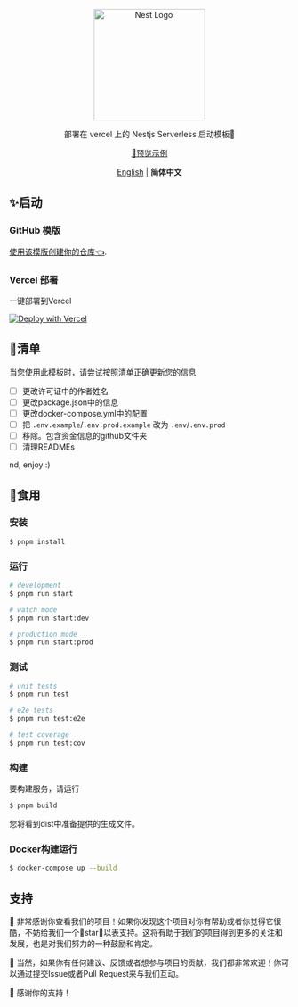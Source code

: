 <p align="center">
  <a href="http://nestjs.com/" target="blank"><img src="https://nestjs.com/img/logo-small.svg" width="200" alt="Nest Logo" /></a>
</p>


<p align="center">部署在 vercel 上的 Nestjs Serverless 启动模板🧸</p>

<p align='center'>
<a href="https://nest-starter.leostar.top/">👀预览示例</a>
</p>

<p align='center'>
<a href="https://github.com/ileostar/nest-starter/blob/main/README.md">English</a> | <b>简体中文</b>
</p>


## ✨启动

### GitHub 模版

[使用该模版创建你的仓库👈](https://github.com/ileostar/nest-starter/generate).

### Vercel 部署

一键部署到Vercel

[![Deploy with Vercel](https://vercel.com/button)](https://vercel.com/import/project?template=https://github.com/ileostar/nest-starter)

## 🧾清单

当您使用此模板时，请尝试按照清单正确更新您的信息

- [ ] 更改许可证中的作者姓名
- [ ] 更改package.json中的信息
- [ ] 更改docker-compose.yml中的配置
- [ ] 把 `.env.example`/`.env.prod.example` 改为 `.env`/`.env.prod`
- [ ] 移除。包含资金信息的github文件夹
- [ ] 清理READMEs

nd, enjoy :)

## 🍚食用

### 安装

```bash
$ pnpm install
```

### 运行

```bash
# development
$ pnpm run start

# watch mode
$ pnpm run start:dev

# production mode
$ pnpm run start:prod
```

### 测试

```bash
# unit tests
$ pnpm run test

# e2e tests
$ pnpm run test:e2e

# test coverage
$ pnpm run test:cov
```

### 构建

要构建服务，请运行

```bash
$ pnpm build
```

您将看到dist中准备提供的生成文件。

### Docker构建运行

```bash
$ docker-compose up --build
```

## 支持

🎉 非常感谢你查看我们的项目！如果你发现这个项目对你有帮助或者你觉得它很酷，不妨给我们一个🌟star🌟以表支持。这将有助于我们的项目得到更多的关注和发展，也是对我们努力的一种鼓励和肯定。

🚀 当然，如果你有任何建议、反馈或者想参与项目的贡献，我们都非常欢迎！你可以通过提交Issue或者Pull Request来与我们互动。

💖 感谢你的支持！
